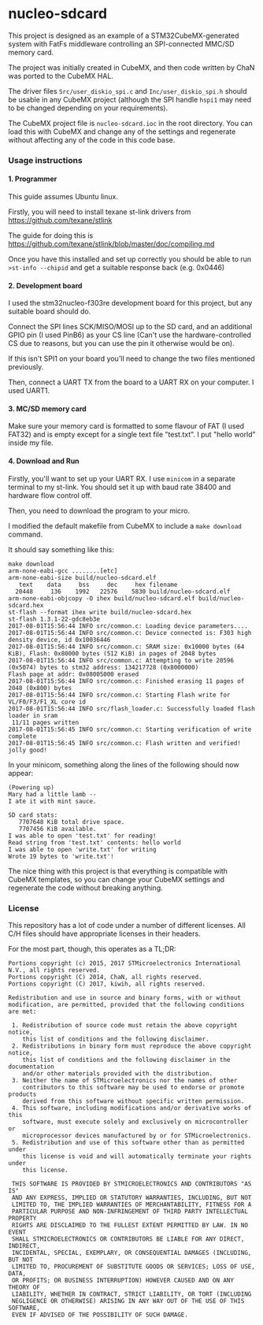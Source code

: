# nucleo-sdcard

This project is designed as an example of a STM32CubeMX-generated system with FatFs middleware controlling
an SPI-connected MMC/SD memory card.

The project was initially created in CubeMX, and then code written by ChaN was ported to the CubeMX HAL.

The driver files `Src/user_diskio_spi.c` and `Inc/user_diskio_spi.h` should be usable in any CubeMX project (although the SPI handle `hspi1` may need to be changed depending on your requirements).

The CubeMX project file is `nucleo-sdcard.ioc` in the root directory. You can load this with CubeMX and change any of the settings and regenerate without affecting any of the code in this code base.

### Usage instructions

#### 1. Programmer

This guide assumes Ubuntu linux.

Firstly, you will need to install texane st-link drivers from https://github.com/texane/stlink

The guide for doing this is https://github.com/texane/stlink/blob/master/doc/compiling.md

Once you have this installed and set up correctly you should be able to run 
`>st-info --chipid` and get a suitable response back (e.g. 0x0446)

#### 2. Development board

I used the stm32nucleo-f303re development board for this project, but any suitable board should do. 

Connect the SPI lines SCK/MISO/MOSI up to the SD card, and an additional GPIO pin (I used PinB6) as your CS line (Can't use the hardware-controlled CS due to reasons, but you can use the pin it otherwise would be on).

If this isn't SPI1 on your board you'll need to change the two files mentioned previously.

Then, connect a UART TX from the board to a UART RX on your computer. I used UART1.

#### 3. MC/SD memory card

Make sure your memory card is formatted to some flavour of FAT (I used FAT32) and is empty except for a single text file "test.txt". I put "hello world" inside my file.

#### 4. Download and Run

Firstly, you'll want to set up your UART RX. I use `minicom` in a separate terminal to my st-link. You should set it up with baud rate 38400 and hardware flow control off.

Then, you need to download the program to your micro.

I modified the default makefile from CubeMX to include a `make download` command.

It should say something like this:
```
make download
arm-none-eabi-gcc ........[etc]
arm-none-eabi-size build/nucleo-sdcard.elf
   text	   data	    bss	    dec	    hex	filename
  20448	    136	   1992	  22576	   5830	build/nucleo-sdcard.elf
arm-none-eabi-objcopy -O ihex build/nucleo-sdcard.elf build/nucleo-sdcard.hex
st-flash --format ihex write build/nucleo-sdcard.hex
st-flash 1.3.1-22-gdc8eb3e
2017-08-01T15:56:44 INFO src/common.c: Loading device parameters....
2017-08-01T15:56:44 INFO src/common.c: Device connected is: F303 high density device, id 0x10036446
2017-08-01T15:56:44 INFO src/common.c: SRAM size: 0x10000 bytes (64 KiB), Flash: 0x80000 bytes (512 KiB) in pages of 2048 bytes
2017-08-01T15:56:44 INFO src/common.c: Attempting to write 20596 (0x5074) bytes to stm32 address: 134217728 (0x8000000)
Flash page at addr: 0x08005000 erased
2017-08-01T15:56:44 INFO src/common.c: Finished erasing 11 pages of 2048 (0x800) bytes
2017-08-01T15:56:44 INFO src/common.c: Starting Flash write for VL/F0/F3/F1_XL core id
2017-08-01T15:56:44 INFO src/flash_loader.c: Successfully loaded flash loader in sram
 11/11 pages written
2017-08-01T15:56:45 INFO src/common.c: Starting verification of write complete
2017-08-01T15:56:45 INFO src/common.c: Flash written and verified! jolly good!
```

In your minicom, something along the lines of the following should now appear:

```
(Powering up)                                                                   
Mary had a little lamb --                                                       
I ate it with mint sauce.                                                       
                                                                                
SD card stats:                                                                  
   7707648 KiB total drive space.                                               
   7707456 KiB available.                                                       
I was able to open 'test.txt' for reading!                                      
Read string from 'test.txt' contents: hello world                               
I was able to open 'write.txt' for writing                                      
Wrote 19 bytes to 'write.txt'!      
```

The nice thing with this project is that everything is compatible with CubeMX templates, so you can change your CubeMX settings and regenerate the code without breaking anything.

### License

This repository has a lot of code under a number of different licenses. All C/H files should have appropriate licenses in their headers.

For the most part, though, this operates as a TL;DR:

```
Portions copyright (c) 2015, 2017 STMicroelectronics International N.V., all rights reserved.
Portions copyright (C) 2014, ChaN, all rights reserved.
Portions copyright (C) 2017, kiwih, all rights reserved.

Redistribution and use in source and binary forms, with or without 
modification, are permitted, provided that the following conditions are met:

 1. Redistribution of source code must retain the above copyright notice, 
    this list of conditions and the following disclaimer.
 2. Redistributions in binary form must reproduce the above copyright notice,
    this list of conditions and the following disclaimer in the documentation
    and/or other materials provided with the distribution.
 3. Neither the name of STMicroelectronics nor the names of other 
    contributors to this software may be used to endorse or promote products 
    derived from this software without specific written permission.
 4. This software, including modifications and/or derivative works of this 
    software, must execute solely and exclusively on microcontroller or
    microprocessor devices manufactured by or for STMicroelectronics.
 5. Redistribution and use of this software other than as permitted under 
    this license is void and will automatically terminate your rights under 
    this license. 

 THIS SOFTWARE IS PROVIDED BY STMICROELECTRONICS AND CONTRIBUTORS "AS IS" 
 AND ANY EXPRESS, IMPLIED OR STATUTORY WARRANTIES, INCLUDING, BUT NOT 
 LIMITED TO, THE IMPLIED WARRANTIES OF MERCHANTABILITY, FITNESS FOR A 
 PARTICULAR PURPOSE AND NON-INFRINGEMENT OF THIRD PARTY INTELLECTUAL PROPERTY
 RIGHTS ARE DISCLAIMED TO THE FULLEST EXTENT PERMITTED BY LAW. IN NO EVENT 
 SHALL STMICROELECTRONICS OR CONTRIBUTORS BE LIABLE FOR ANY DIRECT, INDIRECT,
 INCIDENTAL, SPECIAL, EXEMPLARY, OR CONSEQUENTIAL DAMAGES (INCLUDING, BUT NOT
 LIMITED TO, PROCUREMENT OF SUBSTITUTE GOODS OR SERVICES; LOSS OF USE, DATA, 
 OR PROFITS; OR BUSINESS INTERRUPTION) HOWEVER CAUSED AND ON ANY THEORY OF 
 LIABILITY, WHETHER IN CONTRACT, STRICT LIABILITY, OR TORT (INCLUDING 
 NEGLIGENCE OR OTHERWISE) ARISING IN ANY WAY OUT OF THE USE OF THIS SOFTWARE,
 EVEN IF ADVISED OF THE POSSIBILITY OF SUCH DAMAGE.
```
